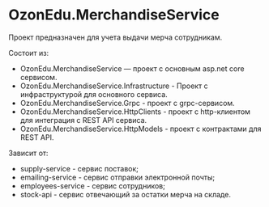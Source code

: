 ﻿# OzonEdu.MerchandiseService
Проект предназначен для учета выдачи мерча сотрудникам.

Состоит из:
- OzonEdu.MerchandiseService — проект с основным asp.net core сервисом.
- OzonEdu.MerchandiseService.Infrastructure - Проект с инфраструктурой для основного сервиса.
- OzonEdu.MerchandiseService.Grpc - проект с grpc-сервисом.
- OzonEdu.MerchandiseService.HttpClients - проект с http-клиентом для интеграция с REST API сервиса.
- OzonEdu.MerchandiseService.HttpModels - проект с контрактами для REST API.

Зависит от:
- supply-service - сервис поставок;
- emailing-service - сервис отправки электронной почты;
- employees-service - сервис сотрудников;
- stock-api - сервис отвечающий за остатки мерча на складе.